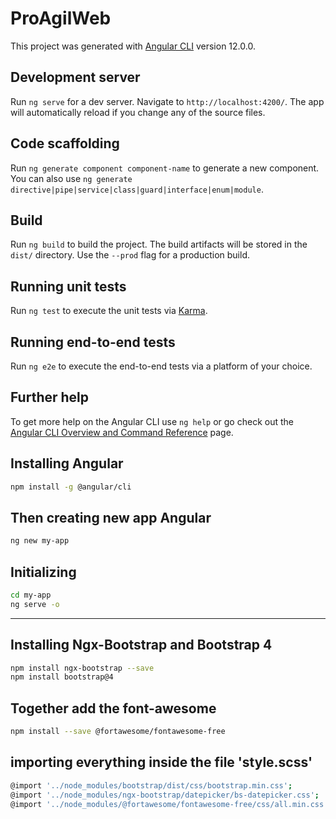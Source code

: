 # ProAgilWeb

This project was generated with [Angular CLI](https://github.com/angular/angular-cli) version 12.0.0.

## Development server

Run `ng serve` for a dev server. Navigate to `http://localhost:4200/`. The app will automatically reload if you change any of the source files.

## Code scaffolding

Run `ng generate component component-name` to generate a new component. You can also use `ng generate directive|pipe|service|class|guard|interface|enum|module`.

## Build

Run `ng build` to build the project. The build artifacts will be stored in the `dist/` directory. Use the `--prod` flag for a production build.

## Running unit tests

Run `ng test` to execute the unit tests via [Karma](https://karma-runner.github.io).

## Running end-to-end tests

Run `ng e2e` to execute the end-to-end tests via a platform of your choice.

## Further help

To get more help on the Angular CLI use `ng help` or go check out the [Angular CLI Overview and Command Reference](https://angular.io/cli) page.

## Installing Angular
````bash
npm install -g @angular/cli
````
## Then creating new app Angular
````bash
ng new my-app
````

## Initializing
````bash
cd my-app
ng serve -o
````
---------------------------------------------------------------------------------------------

## Installing Ngx-Bootstrap and Bootstrap 4
````bash
npm install ngx-bootstrap --save
npm install bootstrap@4
````
## Together add the font-awesome
````bash
npm install --save @fortawesome/fontawesome-free
````
## importing everything inside the file 'style.scss'
````bash
@import '../node_modules/bootstrap/dist/css/bootstrap.min.css';
@import '../node_modules/ngx-bootstrap/datepicker/bs-datepicker.css';
@import '../node_modules/@fortawesome/fontawesome-free/css/all.min.css';
````









